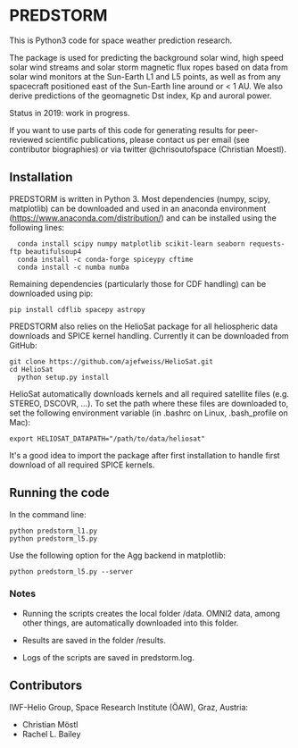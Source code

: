 # PREDSTORM

This is Python3 code for space weather prediction research.

The package is used for predicting the background solar wind, high speed solar wind streams and solar storm magnetic flux ropes based on data from solar wind monitors at the Sun-Earth L1 and L5 points, as well as from any spacecraft positioned east of the Sun-Earth line around or < 1 AU. We also derive predictions of the geomagnetic Dst index, Kp and auroral power.

Status in 2019: work in progress.

If you want to use parts of this code for generating results for peer-reviewed scientific publications, please contact us per email (see contributor biographies) or via twitter @chrisoutofspace (Christian Moestl).

## Installation

PREDSTORM is written in Python 3. Most dependencies (numpy, scipy, matplotlib) can be downloaded and used in an anaconda environment (https://www.anaconda.com/distribution/) and can be installed using the following lines:

	  conda install scipy numpy matplotlib scikit-learn seaborn requests-ftp beautifulsoup4
	  conda install -c conda-forge spiceypy cftime
	  conda install -c numba numba

Remaining dependencies (particularly those for CDF handling) can be downloaded using pip:

    pip install cdflib spacepy astropy

PREDSTORM also relies on the HelioSat package for all heliospheric data downloads and SPICE kernel handling. Currently it can be downloaded from GitHub:

    git clone https://github.com/ajefweiss/HelioSat.git
    cd HelioSat
	  python setup.py install

HelioSat automatically downloads kernels and all required satellite files (e.g. STEREO, DSCOVR, ...). To set the path where these files are downloaded to, set the following environment variable (in .bashrc on Linux, .bash_profile on Mac):

    export HELIOSAT_DATAPATH="/path/to/data/heliosat"
    
It's a good idea to import the package after first installation to handle first download of all required SPICE kernels.

## Running the code

In the command line:

    python predstorm_l1.py
    python predstorm_l5.py

Use the following option for the Agg backend in matplotlib:

    python predstorm_l5.py --server 

### Notes

* Running the scripts creates the local folder /data. OMNI2 data, among other things, are automatically downloaded into this folder.

* Results are saved in the folder /results.

* Logs of the scripts are saved in predstorm.log.

## Contributors

IWF-Helio Group, Space Research Institute (ÖAW), Graz, Austria:
* Christian Möstl
* Rachel L. Bailey
